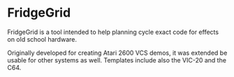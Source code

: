 FridgeGrid
==========

FridgeGrid is a tool intended to help planning cycle exact code for effects on
old school hardware.

Originally developed for creating Atari 2600 VCS demos, it was extended be
usable for other systems as well. Templates include also the VIC-20 and the
C64.

